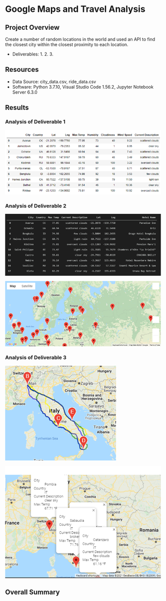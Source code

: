 # Google Maps and Travel Analysis

## Project Overview

 Create a number of random locations in the world and used an API to find the closest city within the closest proximity to each location.

- Deliverables:
  1. 
  2. 
  3. 

## Resources
- Data Source: city_data.csv, ride_data.csv
- Software: Python 3.7.10, Visual Studio Code 1.56.2, Jupyter Notebook Server 6.3.0

## Results

### Analysis of Deliverable 1

![Locate Cities](Weather_Database/cities.png)


### Analysis of Deliverable 2

 
![Locate Hotels](Vacation_Search/Hotels.png)

![Gmap Hotels](Vacation_Search/WeatherPy_vacation_map.png)

### Analysis of Deliverable 3

![Travelling Italy](Vacation_Itinerary/WeatherPy_travel_map.png)

![Italy Markers](Vacation_Itinerary/WeatherPy_travel_map_markers.png)

## Overall Summary

